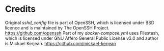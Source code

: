 # Credits

Original *sshd_config* file is part of OpenSSH, which is licensed under BSD licence and is maintained by The OpenSSH Project. https://github.com/openssh
Part of my *docker-compose.yml* uses Filestash, which is licensed under GNU Affero General Public License v3.0 and author is Mickael Kerjean. https://github.com/mickael-kerjean